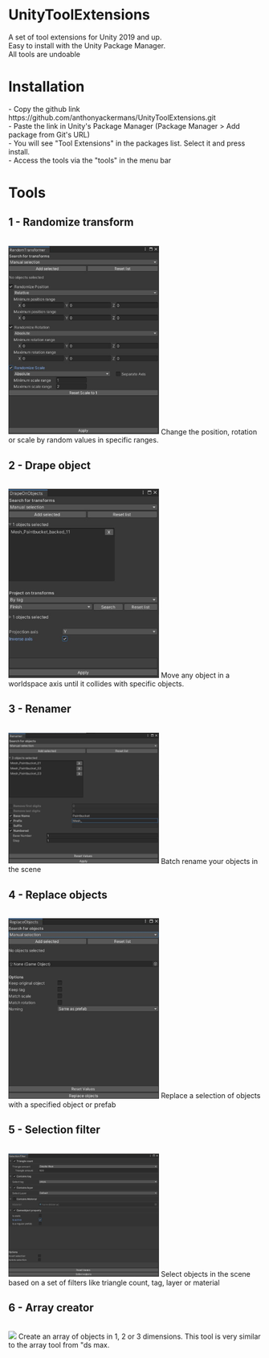# UnityToolExtensions
A set of tool extensions for Unity 2019 and up.<br>
Easy to install with the Unity Package Manager.<br>
All tools are undoable

<H1>Installation</H1>
- Copy the github link https://github.com/anthonyackermans/UnityToolExtensions.git <br>
- Paste the link in Unity's Package Manager (Package Manager > Add package from Git's URL)<br>
- You will see "Tool Extensions" in the packages list. Select it and press install.<br>
- Access the tools via the "tools" in the menu bar

<H1>Tools</H1>
<H2>1 - Randomize transform</H2><br>
<img src=".images/randomtransform_screenshot.jpg" width="300"></img>
Change the position, rotation or scale by random values in specific ranges.<br>

<H2>2 - Drape object</H2><br>
<img src=".images/drapeobjects_screenshot.jpg" width="300"></img>
Move any object in a worldspace axis until it collides with specific objects. <br>

<H2>3 - Renamer</H2><br>
<img src=".images/renamer_screenshot.jpg" width="300"></img>
Batch rename your objects in the scene<br>

<H2>4 - Replace objects</H2><br>
<img src=".images/replaceobjects_screenshot.jpg" width="300"></img>
Replace a selection of objects with a specified object or prefab<br>

<H2>5 - Selection filter</H2><br>
<img src=".images/Selectionfilter_screenshot.jpg" width="300"></img>
Select objects in the scene based on a set of filters like triangle count, tag, layer or material<br>

<H2>6 - Array creator</H2><br>
<img src=".images/Selectionfilter_arrayCreator.jpg" width="300"></img>
Create an array of objects in 1, 2 or 3 dimensions. This tool is very similar to the array tool from "ds max.<br>
